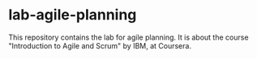 # lab-agile-planning

This repository contains the lab for agile planning.
It is about the course "Introduction to Agile and Scrum" by IBM, at Coursera.
